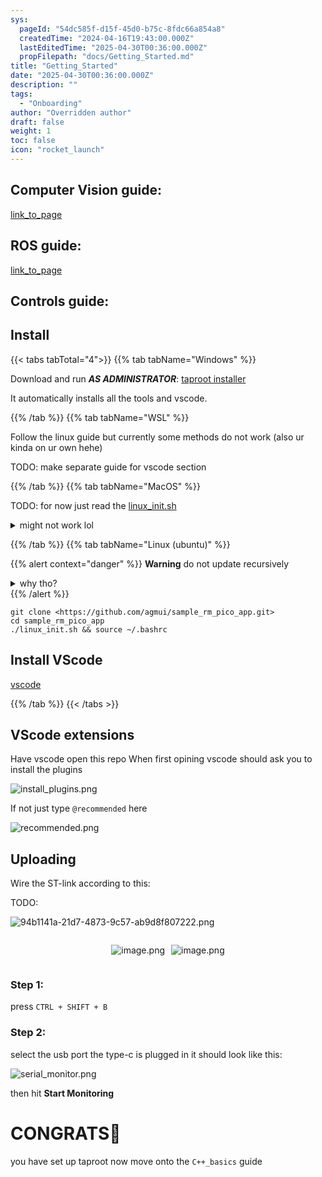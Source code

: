```yaml
---
sys:
  pageId: "54dc585f-d15f-45d0-b75c-8fdc66a854a8"
  createdTime: "2024-04-16T19:43:00.000Z"
  lastEditedTime: "2025-04-30T00:36:00.000Z"
  propFilepath: "docs/Getting_Started.md"
title: "Getting_Started"
date: "2025-04-30T00:36:00.000Z"
description: ""
tags:
  - "Onboarding"
author: "Overridden author"
draft: false
weight: 1
toc: false
icon: "rocket_launch"
---
```


## Computer Vision guide:

[link_to_page](86d45bc0-388b-4d26-8848-44f255f73d0e)

## ROS guide:

[link_to_page](3c76c1de-ec8f-46d6-8b0a-294005edc2d5)

## Controls guide:

## Install

{{< tabs tabTotal="4">}}
{{% tab tabName="Windows" %}}

Download and run _**AS ADMINISTRATOR**_: [taproot installer](https://github.com/Thornbots/TeachingFreshies/releases/tag/1.0)

It automatically installs all the tools and vscode.

{{% /tab %}}
{{% tab tabName="WSL" %}}

Follow the linux guide but currently some methods do not work (also ur kinda on ur own hehe)

TODO: make separate guide for vscode section

{{% /tab %}}
{{% tab tabName="MacOS" %}}

TODO: for now just read the [linux_init.sh](https://github.com/agmui/sample_rm_pico_app/blob/main/linux_init.sh)

<details>
<summary>might not work lol</summary>

`brew install libusb pkg-config`

Next install: [vscode](https://code.visualstudio.com/Download)

</details>

{{% /tab %}}
{{% tab tabName="Linux (ubuntu)" %}}

{{% alert context="danger" %}}
**Warning** do not update recursively
<details>
<summary>why tho?</summary>
There are some submodules that may go on for a while (like tinyusb) and I highly
recommend you don't need to get them.
If you want to see what submodules I update just look in `linux_init.sh`
</details>
{{% /alert %}}

```shell
git clone <https://github.com/agmui/sample_rm_pico_app.git>
cd sample_rm_pico_app
./linux_init.sh && source ~/.bashrc
```

## Install VScode

[vscode](https://code.visualstudio.com/Download)

{{% /tab %}}
{{< /tabs >}}

## VScode extensions

Have vscode open this repo
When first opining vscode should ask you to install the plugins

![install_plugins.png](https://prod-files-secure.s3.us-west-2.amazonaws.com/d518164a-d88e-44d1-a4ee-3adb3bd8bce0/89bd30f0-1825-4e77-867b-0a41ce370880/install_plugins.png?X-Amz-Algorithm=AWS4-HMAC-SHA256&X-Amz-Content-Sha256=UNSIGNED-PAYLOAD&X-Amz-Credential=ASIAZI2LB4666JI25FVV%2F20250528%2Fus-west-2%2Fs3%2Faws4_request&X-Amz-Date=20250528T050932Z&X-Amz-Expires=3600&X-Amz-Security-Token=IQoJb3JpZ2luX2VjEKT%2F%2F%2F%2F%2F%2F%2F%2F%2F%2FwEaCXVzLXdlc3QtMiJHMEUCIDxhpXG9TbyqoOut67iSMAeJ0NSspS%2FDWh4SPZQ82FfsAiEAkl2ltAJp6PGIznAb0E9Zt8HvdVCsjQ7PvWgO8yNMlrMq%2FwMIbRAAGgw2Mzc0MjMxODM4MDUiDLddUODVpHSyJD%2FjSSrcA5dA2vGovMcuKqFldXCtBOi8eWmpdwr6Ly%2Fmi%2FUuSrJWSAII%2Fvlh0bB7EcXtQZgh69k0a7xvGk3fGmSOnNQijIEg6UKQhYCE655NEXyFSKKCTSS%2BH1iIvplDPc3eLOL3K86WAYrmY8VUjrUwCLPA8aEdMIBEOinluLOmxyLC08qoIvFcqHxLTnsr3WG1c7dqE0TlKZHZ7ZEjSR01uXSC7h4l7ueYmWqz6OwVGTz6WCBFhzqbvZ0rz6bFnmVwgHsTC%2BIYGmVGGqAVyrerLAmmPMZIBcPZ%2FZqViTZ1A3DLXtYt4qP7K0%2FRK9EE7wcromuPqW26oKssX%2Bl%2FdGgFutVBqO7jdH85y6tWquHqyHB%2FpUzJ22xeX4UMzWFBW59TFuGPZiYpzE2OhIreMTKJhokBB3lancvz6DK7XF3EmL56qhCEyGcj4nGkMQyuxDcj8YgFl5XdlwQd9XiNnZCx2OG71csaEwKANToI%2BiRVyC42aSmQZ9RZP1IH68rZxTSaMQu5xitieeXKa5YwJ4Nky3B%2FIeHBumpO8HvgcYBYPZ%2BaoFD6k79JT0hDbYt%2FGhQsD5WrZpAfY2FsTDBV9vhpYdM7G8XU%2BS2KdY3%2BIN4kyam2t%2BSvO9gEimW9oPjKq40hMJ2Y2sEGOqUBlKqC4h8eVPMUCTcEcok%2B%2BklR8pBwarICNcYpojesQI7LNKruF0%2FoTrhCeHfYCq92qYlU%2BTJZevn8POO%2BJB9DPEd4qKQw4CE0SdeKZdeZNa3Bq%2FrFtBu2O8Ibsasfhs8U%2FsHyQhGRyZ7cYCgX0uYe5Db3Dd9sLSmt2n%2FSRPDdxAOktT9RR0CCLiY2lYOuz%2FmvNkq%2Bp1cubOgkF2gji9H9NP58lvFY&X-Amz-Signature=c5c446f6e6c17741348abc9afd2a87335465dfe7d452a66d220447dc7aa4a688&X-Amz-SignedHeaders=host&x-id=GetObject)

If not just type `@recommended` here  

![recommended.png](https://prod-files-secure.s3.us-west-2.amazonaws.com/d518164a-d88e-44d1-a4ee-3adb3bd8bce0/61e661e9-5d85-4dfc-be0d-8d2097a5e793/recommended.png?X-Amz-Algorithm=AWS4-HMAC-SHA256&X-Amz-Content-Sha256=UNSIGNED-PAYLOAD&X-Amz-Credential=ASIAZI2LB4666JI25FVV%2F20250528%2Fus-west-2%2Fs3%2Faws4_request&X-Amz-Date=20250528T050932Z&X-Amz-Expires=3600&X-Amz-Security-Token=IQoJb3JpZ2luX2VjEKT%2F%2F%2F%2F%2F%2F%2F%2F%2F%2FwEaCXVzLXdlc3QtMiJHMEUCIDxhpXG9TbyqoOut67iSMAeJ0NSspS%2FDWh4SPZQ82FfsAiEAkl2ltAJp6PGIznAb0E9Zt8HvdVCsjQ7PvWgO8yNMlrMq%2FwMIbRAAGgw2Mzc0MjMxODM4MDUiDLddUODVpHSyJD%2FjSSrcA5dA2vGovMcuKqFldXCtBOi8eWmpdwr6Ly%2Fmi%2FUuSrJWSAII%2Fvlh0bB7EcXtQZgh69k0a7xvGk3fGmSOnNQijIEg6UKQhYCE655NEXyFSKKCTSS%2BH1iIvplDPc3eLOL3K86WAYrmY8VUjrUwCLPA8aEdMIBEOinluLOmxyLC08qoIvFcqHxLTnsr3WG1c7dqE0TlKZHZ7ZEjSR01uXSC7h4l7ueYmWqz6OwVGTz6WCBFhzqbvZ0rz6bFnmVwgHsTC%2BIYGmVGGqAVyrerLAmmPMZIBcPZ%2FZqViTZ1A3DLXtYt4qP7K0%2FRK9EE7wcromuPqW26oKssX%2Bl%2FdGgFutVBqO7jdH85y6tWquHqyHB%2FpUzJ22xeX4UMzWFBW59TFuGPZiYpzE2OhIreMTKJhokBB3lancvz6DK7XF3EmL56qhCEyGcj4nGkMQyuxDcj8YgFl5XdlwQd9XiNnZCx2OG71csaEwKANToI%2BiRVyC42aSmQZ9RZP1IH68rZxTSaMQu5xitieeXKa5YwJ4Nky3B%2FIeHBumpO8HvgcYBYPZ%2BaoFD6k79JT0hDbYt%2FGhQsD5WrZpAfY2FsTDBV9vhpYdM7G8XU%2BS2KdY3%2BIN4kyam2t%2BSvO9gEimW9oPjKq40hMJ2Y2sEGOqUBlKqC4h8eVPMUCTcEcok%2B%2BklR8pBwarICNcYpojesQI7LNKruF0%2FoTrhCeHfYCq92qYlU%2BTJZevn8POO%2BJB9DPEd4qKQw4CE0SdeKZdeZNa3Bq%2FrFtBu2O8Ibsasfhs8U%2FsHyQhGRyZ7cYCgX0uYe5Db3Dd9sLSmt2n%2FSRPDdxAOktT9RR0CCLiY2lYOuz%2FmvNkq%2Bp1cubOgkF2gji9H9NP58lvFY&X-Amz-Signature=393428b3d0767d21ccce5a5f17a7fcd5fc6c3ed8bf11a728dd6a9fff8f78fb57&X-Amz-SignedHeaders=host&x-id=GetObject)

## Uploading

Wire the ST-link according to this:

TODO:

![94b1141a-21d7-4873-9c57-ab9d8f807222.png](https://prod-files-secure.s3.us-west-2.amazonaws.com/d518164a-d88e-44d1-a4ee-3adb3bd8bce0/e5fad17d-ab82-4300-9f4c-505ab4b1202c/94b1141a-21d7-4873-9c57-ab9d8f807222.png?X-Amz-Algorithm=AWS4-HMAC-SHA256&X-Amz-Content-Sha256=UNSIGNED-PAYLOAD&X-Amz-Credential=ASIAZI2LB4666JI25FVV%2F20250528%2Fus-west-2%2Fs3%2Faws4_request&X-Amz-Date=20250528T050932Z&X-Amz-Expires=3600&X-Amz-Security-Token=IQoJb3JpZ2luX2VjEKT%2F%2F%2F%2F%2F%2F%2F%2F%2F%2FwEaCXVzLXdlc3QtMiJHMEUCIDxhpXG9TbyqoOut67iSMAeJ0NSspS%2FDWh4SPZQ82FfsAiEAkl2ltAJp6PGIznAb0E9Zt8HvdVCsjQ7PvWgO8yNMlrMq%2FwMIbRAAGgw2Mzc0MjMxODM4MDUiDLddUODVpHSyJD%2FjSSrcA5dA2vGovMcuKqFldXCtBOi8eWmpdwr6Ly%2Fmi%2FUuSrJWSAII%2Fvlh0bB7EcXtQZgh69k0a7xvGk3fGmSOnNQijIEg6UKQhYCE655NEXyFSKKCTSS%2BH1iIvplDPc3eLOL3K86WAYrmY8VUjrUwCLPA8aEdMIBEOinluLOmxyLC08qoIvFcqHxLTnsr3WG1c7dqE0TlKZHZ7ZEjSR01uXSC7h4l7ueYmWqz6OwVGTz6WCBFhzqbvZ0rz6bFnmVwgHsTC%2BIYGmVGGqAVyrerLAmmPMZIBcPZ%2FZqViTZ1A3DLXtYt4qP7K0%2FRK9EE7wcromuPqW26oKssX%2Bl%2FdGgFutVBqO7jdH85y6tWquHqyHB%2FpUzJ22xeX4UMzWFBW59TFuGPZiYpzE2OhIreMTKJhokBB3lancvz6DK7XF3EmL56qhCEyGcj4nGkMQyuxDcj8YgFl5XdlwQd9XiNnZCx2OG71csaEwKANToI%2BiRVyC42aSmQZ9RZP1IH68rZxTSaMQu5xitieeXKa5YwJ4Nky3B%2FIeHBumpO8HvgcYBYPZ%2BaoFD6k79JT0hDbYt%2FGhQsD5WrZpAfY2FsTDBV9vhpYdM7G8XU%2BS2KdY3%2BIN4kyam2t%2BSvO9gEimW9oPjKq40hMJ2Y2sEGOqUBlKqC4h8eVPMUCTcEcok%2B%2BklR8pBwarICNcYpojesQI7LNKruF0%2FoTrhCeHfYCq92qYlU%2BTJZevn8POO%2BJB9DPEd4qKQw4CE0SdeKZdeZNa3Bq%2FrFtBu2O8Ibsasfhs8U%2FsHyQhGRyZ7cYCgX0uYe5Db3Dd9sLSmt2n%2FSRPDdxAOktT9RR0CCLiY2lYOuz%2FmvNkq%2Bp1cubOgkF2gji9H9NP58lvFY&X-Amz-Signature=7fc027c571066fa91c8df6ad5db8d2ea1c9917bcf9cbe2928017d3d00f6dedb4&X-Amz-SignedHeaders=host&x-id=GetObject)

<div style="display: flex;flex-direction: row; column-gap:10px; max-width: 630px;justify-content: center;">
<div>

![image.png](https://prod-files-secure.s3.us-west-2.amazonaws.com/d518164a-d88e-44d1-a4ee-3adb3bd8bce0/210ecb78-1116-4d7b-b9b7-2292f66fa2c2/image.png?X-Amz-Algorithm=AWS4-HMAC-SHA256&X-Amz-Content-Sha256=UNSIGNED-PAYLOAD&X-Amz-Credential=ASIAZI2LB466VLEZABRY%2F20250528%2Fus-west-2%2Fs3%2Faws4_request&X-Amz-Date=20250528T050936Z&X-Amz-Expires=3600&X-Amz-Security-Token=IQoJb3JpZ2luX2VjEKT%2F%2F%2F%2F%2F%2F%2F%2F%2F%2FwEaCXVzLXdlc3QtMiJHMEUCIQCpvgeadrHnJcW6k9ffi05MLAmJdyLDfvEOVhogW0DtYAIgSvhIzuJOwnxQybWzMJyunZr%2FM8X5OwBs6hgiJprpzv8q%2FwMIbRAAGgw2Mzc0MjMxODM4MDUiDBcgKLwVeTQtgcbDJCrcAxkfDxFaSPpiFHnYY3aGnvqvEHOalJMjUZqm39KcI25uOLzuPuZghYsZ%2B89uJIALLtcLtZT%2Fyn6DEQyKKbmns4xyqgxt5bQ3fWmZWx5HlWm7SlS9IwMQSLCgsiKVTZim1mNpi9KKUZHgB9V1PfPy70Qf%2BOMre9yjQ5I%2BOyBRZd8yLuGBxFAo2LVVYG%2BcGlgY9K2uVakRDM6Kkapb%2BOGIUyBneDdvztLrZM1xVYf972kgPb6mp7EMQB4dZ96m6tL4YSlcLv8SJwWAdV7zEoaaDEXIgelk4e7ZyNV%2FL8CsHndVLxJAlD%2FuBW%2BH8ysCunZ%2Bo2F9q0LolsacFazyqeuwRIdTRxqpcp34wYW3bAeFi2MCkCJUNtlMof8Oh%2BO4k4nyq%2Fcc%2BQjYGNsd%2FCROtU%2BjiUT5A3aT1hVqwb8GaAXybIR9WMgRHBuZyRmqsaAE8x3%2FS7wP6of8F0XDVoT1c2p2cF0CeY0c54ZP7l0NYV%2FRFVJyX9sWIO8mr7x50y1aPq3OfBXdQid9M6i7q4ahMd9DaLBnXAuSJUNqBZ%2BEnK7KkPw0BLx%2BwjR3AR4RL88nHfSGDxj9Y1JrCXuIVo4yZxGNsfE13Tzpz1vYvBVKeeeJuRK4JJWuXWyHbLbz6RP%2FMNWX2sEGOqUBYeNho3XWF3OfeCdVmXb4SyE%2B0lxc3%2FAFHHQKCNN3Wzjwnjau8pFG6qU0nUAXuGEKjA%2B0sJy%2BkN5aLs3672h08HrlmWOjqKJtHRo%2Fn1oA5PdA2mAl5QBM%2F74pFEAnqVZke%2FFRZGxUD%2FjfW36RMIQ%2BCIDNyuqXM2olyh4yggDLO9iygFfZpQwvd1MVjkD4MKcx8mYphGZcxIqU9zuYSnkjKLP30VMY&X-Amz-Signature=ebf6eade7f6e8fc0f0cdf8fca5195e78af97e9f18c5a38f8c7117d4852cb827e&X-Amz-SignedHeaders=host&x-id=GetObject)

</div>
<div>

![image.png](https://prod-files-secure.s3.us-west-2.amazonaws.com/d518164a-d88e-44d1-a4ee-3adb3bd8bce0/33a0fd0f-8ca6-4a86-8e09-26e95ded1fff/image.png?X-Amz-Algorithm=AWS4-HMAC-SHA256&X-Amz-Content-Sha256=UNSIGNED-PAYLOAD&X-Amz-Credential=ASIAZI2LB4662CXNQCI7%2F20250528%2Fus-west-2%2Fs3%2Faws4_request&X-Amz-Date=20250528T050936Z&X-Amz-Expires=3600&X-Amz-Security-Token=IQoJb3JpZ2luX2VjEKT%2F%2F%2F%2F%2F%2F%2F%2F%2F%2FwEaCXVzLXdlc3QtMiJIMEYCIQDxPso7wMcswxeO6V39fYjvPsi1jnRjxjwtaVHe1t7vgQIhAOC6icxVoQfqzFolHWWkhOC%2BeT1%2BHP2u%2FGc1SjZodxVuKv8DCG0QABoMNjM3NDIzMTgzODA1IgyVfOjN%2FnFiSQ%2Bp0fAq3AN8HGL7e2SV8UU%2BzO72vqtoK1fZOMdfSmnoLPg4hFn%2FkruzAtajET3WBKuvurRbvQKtWU%2BInk7fEZ2wK%2BkwpLvPf1QzP8IW8XQ9D0S7EwM8FcD5cxxH1hIvLRWcX0ZYy66xJwi0vBxdi8mNHIubifvud%2ByWMBKLWSQ4yaxFtMC3Q3a7k0HsB0rCaJEGdB6PM39tnRGuZRQVSHh8CefvM0Dfo3pmLEESdy3P26sM%2BwO0K6cz9YAbACFRF7q74IgNLgfyw4y%2B31X%2B9ka2g2ZLy46sztowQS7gk34wI6bBEtv0Vf%2F2JI2MAJuit%2FZjoZvkz7302U2Fffqwl%2BdEjDHmWqaUJfv2j5%2FJQ9LgC9kSrTUmO0j87l51JKdypMCABaP%2BohJGKsuNVlTJL1ps9oesTmkIQ4tE4J9HDQbUCCMDf1Hqqx950GrmuP%2BY2fznvZxkSYD5Oi2MVBMY5xlezmlaVnYyOUDDym5bysEPXPlbxszHx%2FhcyO%2Bjfu4y7rZnKlQ9n2zK085z3ML%2FTUC5CdeJbBZa3%2FVdIB6IJ020KHuWx029Fej6XBeo%2FDlVkP2bIfXZHG8l%2BZYw2XcydDiaT5lcYRuaJkESCBDQCOqShhdKxnHktajZENQJttZWYpK1EzDSl9rBBjqkAYkSxEoH%2FAami3FpDOR9UFkDWCNytra8u%2BqfXmhUQjO4Fne0o9lohDPnVVuiJ7wCtAkswZIOhrKh1W7KaepBB2WaNoyMqfaKxu3VTvi8gp%2FI3b4UwBJcuZZDnd%2FtrpGnOlMQQxoC5nWpkE9wuYL9O6xPt2sN8HN9ZbSfBhIVERBTOYx%2BwJO4EfsPx0poxQACNkBniIXqq%2Bnu6FFRgYSsdm3tSXmq&X-Amz-Signature=1690a6855600f265e257e4904cf019c7c3890a9737ab3034dd620482eab848fb&X-Amz-SignedHeaders=host&x-id=GetObject)

</div>
</div>

### Step 1:

press `CTRL + SHIFT + B`

### Step 2:

select the usb port the type-c is plugged in it should look like this:

![serial_monitor.png](https://prod-files-secure.s3.us-west-2.amazonaws.com/d518164a-d88e-44d1-a4ee-3adb3bd8bce0/f03f4774-05d4-4393-b6a0-d5efb6d315ab/serial_monitor.png?X-Amz-Algorithm=AWS4-HMAC-SHA256&X-Amz-Content-Sha256=UNSIGNED-PAYLOAD&X-Amz-Credential=ASIAZI2LB4666JI25FVV%2F20250528%2Fus-west-2%2Fs3%2Faws4_request&X-Amz-Date=20250528T050932Z&X-Amz-Expires=3600&X-Amz-Security-Token=IQoJb3JpZ2luX2VjEKT%2F%2F%2F%2F%2F%2F%2F%2F%2F%2FwEaCXVzLXdlc3QtMiJHMEUCIDxhpXG9TbyqoOut67iSMAeJ0NSspS%2FDWh4SPZQ82FfsAiEAkl2ltAJp6PGIznAb0E9Zt8HvdVCsjQ7PvWgO8yNMlrMq%2FwMIbRAAGgw2Mzc0MjMxODM4MDUiDLddUODVpHSyJD%2FjSSrcA5dA2vGovMcuKqFldXCtBOi8eWmpdwr6Ly%2Fmi%2FUuSrJWSAII%2Fvlh0bB7EcXtQZgh69k0a7xvGk3fGmSOnNQijIEg6UKQhYCE655NEXyFSKKCTSS%2BH1iIvplDPc3eLOL3K86WAYrmY8VUjrUwCLPA8aEdMIBEOinluLOmxyLC08qoIvFcqHxLTnsr3WG1c7dqE0TlKZHZ7ZEjSR01uXSC7h4l7ueYmWqz6OwVGTz6WCBFhzqbvZ0rz6bFnmVwgHsTC%2BIYGmVGGqAVyrerLAmmPMZIBcPZ%2FZqViTZ1A3DLXtYt4qP7K0%2FRK9EE7wcromuPqW26oKssX%2Bl%2FdGgFutVBqO7jdH85y6tWquHqyHB%2FpUzJ22xeX4UMzWFBW59TFuGPZiYpzE2OhIreMTKJhokBB3lancvz6DK7XF3EmL56qhCEyGcj4nGkMQyuxDcj8YgFl5XdlwQd9XiNnZCx2OG71csaEwKANToI%2BiRVyC42aSmQZ9RZP1IH68rZxTSaMQu5xitieeXKa5YwJ4Nky3B%2FIeHBumpO8HvgcYBYPZ%2BaoFD6k79JT0hDbYt%2FGhQsD5WrZpAfY2FsTDBV9vhpYdM7G8XU%2BS2KdY3%2BIN4kyam2t%2BSvO9gEimW9oPjKq40hMJ2Y2sEGOqUBlKqC4h8eVPMUCTcEcok%2B%2BklR8pBwarICNcYpojesQI7LNKruF0%2FoTrhCeHfYCq92qYlU%2BTJZevn8POO%2BJB9DPEd4qKQw4CE0SdeKZdeZNa3Bq%2FrFtBu2O8Ibsasfhs8U%2FsHyQhGRyZ7cYCgX0uYe5Db3Dd9sLSmt2n%2FSRPDdxAOktT9RR0CCLiY2lYOuz%2FmvNkq%2Bp1cubOgkF2gji9H9NP58lvFY&X-Amz-Signature=11f1a34ac4d866cd1d70ea73bc4d0e3a58889f383e591a1829b85c44f4753e13&X-Amz-SignedHeaders=host&x-id=GetObject)

then hit **Start Monitoring**

# CONGRATS🎉

you have set up taproot now move onto the `C++_basics` guide
